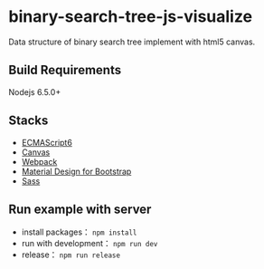 binary-search-tree-js-visualize
===
Data structure of binary search tree implement with html5 canvas.

## Build Requirements

Nodejs 6.5.0+

## Stacks
* [ECMAScript6](http://es6-features.org/)
* [Canvas](https://developer.mozilla.org/en-US/docs/Web/API/Canvas_API)
* [Webpack](https://webpack.github.io/)
* [Material Design for Bootstrap](http://fezvrasta.github.io/bootstrap-material-design/)
* [Sass](http://sass-lang.com/)

## Run example with server
* install packages： `npm install`
* run with development： `npm run dev`
* release： `npm run release`
